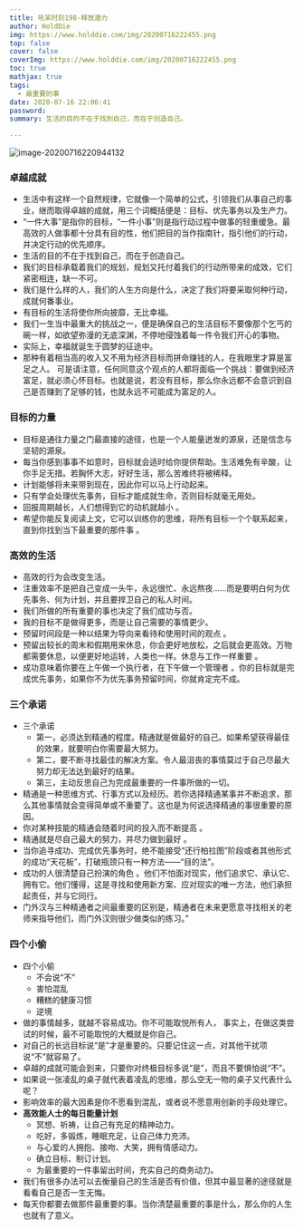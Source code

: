 ```yaml
---
title: 吼呆时刻198-释放潜力
author: HoldDie
img: https://www.holddie.com/img/20200716222455.png
top: false
cover: false
coverImg: https://www.holddie.com/img/20200716222455.png
toc: true
mathjax: true
tags:
  - 最重要的事
date: 2020-07-16 22:06:41
password:
summary: 生活的目的不在于找到自己，而在于创造自己。

---
```


![image-20200716220944132](https://www.holddie.com/img/20200716222455.png)

### 卓越成就

- 生活中有这样一个自然规律，它就像一个简单的公式，引领我们从事自己的事业，继而取得卓越的成就，用三个词概括便是：目标、优先事务以及生产力。
- “一件大事”是指你的目标，“一件小事”则是指行动过程中做事的轻重缓急。最高效的人做事都十分具有目的性，他们把目的当作指南针，指引他们的行动，并决定行动的优先顺序。
- 生活的目的不在于找到自己，而在于创造自己。
- 我们的目标承载着我们的规划，规划又托付着我们的行动所带来的成效，它们紧密相连，缺一不可。
- 我们是什么样的人，我们的人生方向是什么，决定了我们将要采取何种行动，成就何番事业。
- 有目标的生活将使你所向披靡，无比幸福。
- 我们一生当中最重大的挑战之一，便是确保自己的生活目标不要像那个乞丐的碗一样，如欲望弥漫的无底深渊，不停地侵蚀着每一件令我们开心的事物。
- 实际上，幸福就诞生于圆梦的征途中。
- 那种有着相当高的收入又不用为经济目标而拼命赚钱的人，在我眼里才算是富足之人。 可是请注意，任何同意这个观点的人都将面临一个挑战：要做到经济富足，就必须心怀目标。也就是说，若没有目标，那么你永远都不会意识到自己是否赚到了足够的钱，也就永远不可能成为富足的人。

### 目标的力量

- 目标是通往力量之门最直接的途径，也是一个人能量迸发的源泉，还是信念与坚韧的源泉。
- 每当你感到事事不如意时，目标就会适时给你提供帮助。生活难免有辛酸，让你手足无措。若胸怀大志，好好生活，那么苦难终将被稀释。
- 计划能够将未来带到现在，因此你可以马上行动起来。
- 只有学会处理优先事务，目标才能成就生命，否则目标就毫无用处。
- 回报周期越长，人们想得到它的动机就越小 。
- 希望你能反复阅读上文，它可以训练你的思维，将所有目标一个个联系起来，直到你找到当下最重要的那件事 。

### 高效的生活

- 高效的行为会改变生活。
- 注重效率不是把自己变成一头牛，永远很忙、永远熬夜……而是要明白何为优先事务、何为计划，并且要捍卫自己的私人时间。
- 我们所做的所有重要的事也决定了我们成功与否。
- 我的目标不是做得更多，而是让自己需要的事情更少。
- 预留时间段是一种以结果为导向来看待和使用时间的观点 。
- 预留出较长的周末和假期用来休息，你会更好地放松，之后就会更高效。万物都需要休息，以便更好地运转，人类也一样。休息与工作一样重要 。
- 成功意味着你要在上午做一个执行者，在下午做一个管理者 。你的目标就是完成优先事务，如果你不为优先事务预留时间，你就肯定完不成。

###  三个承诺

- 三个承诺
  - 第一，必须达到精通的程度。精通就是做最好的自己。如果希望获得最佳的效果，就要明白你需要最大努力。
  - 第二，要不断寻找最佳的解决方案。令人最沮丧的事情莫过于自己尽最大努力却无法达到最好的结果。
  - 第三，主动反思自己为完成最重要的一件事所做的一切。
- 精通是一种思维方式、行事方式以及经历。若你选择精通某事并不断追求，那么其他事情就会变得简单或不重要了。这也是为何说选择精通的事很重要的原因。
- 你对某种技能的精通会随着时间的投入而不断提高 。
- 精通就是尽自己最大的努力，并尽力做到最好 。
- 当你追寻成功、完成优先事务时，绝不能接受“还行柏拉图”阶段或者其他形式的成功“天花板”，打破瓶颈只有一种方法——“目的法”。
- 成功的人很清楚自己扮演的角色 。他们不怕面对现实，他们追求它、承认它、拥有它。他们懂得，这是寻找和使用新方案、应对现实的唯一方法，他们承担起责任，并与它同行。
- 门外汉与三种精通者之间最重要的区别是，精通者在未来更愿意寻找相关的老师来指导他们，而门外汉则很少做类似的练习。”

### 四个小偷

- 四个小偷
  - 不会说“不”
  - 害怕混乱
  - 糟糕的健康习惯
  - 逆境
- 做的事情越多，就越不容易成功。你不可能取悦所有人， 事实上，在做这类尝试的时候，最不可能取悦的大概就是你自己。
- 对自己的长远目标说“是”才是重要的。只要记住这一点，对其他干扰项说“不”就容易了。
- 卓越的成就可能会到来，只要你对终极目标多说“是”，而且不要惧怕说“不”。
- 如果说一张凌乱的桌子就代表着凌乱的思维，那么空无一物的桌子又代表什么呢？
- 影响效率的最大因素是你不愿看到混乱，或者说不愿意用创新的手段处理它。
- **高效能人士的每日能量计划**
  - 冥想、祈祷，让自己有充足的精神动力。
  - 吃好，多锻炼，睡眠充足，让自己体力充沛。
  - 与心爱的人拥抱、接吻、大笑，拥有情感动力。
  - 确立目标、制订计划。
  - 为最重要的一件事留出时间，充实自己的商务动力。
- 我们有很多办法可以去衡量自己的生活是否有价值，但其中最显著的途径就是看看自己是否一生无悔。
- 每天你都要去做那件最重要的事。当你清楚最重要的事是什么，那么你的人生也就有了意义。


